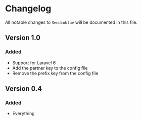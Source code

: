 # Changelog

All notable changes to `Sendinblue` will be documented in this file.

## Version 1.0

### Added
- Support for Laravel 6
- Add the partner key to the config file
- Remove the prefix key from the config file

## Version 0.4

### Added
- Everything
